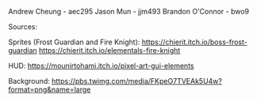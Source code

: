 Andrew Cheung - aec295
Jason Mun - jjm493
Brandon O'Connor - bwo9 

Sources: 

Sprites (Frost Guardian and Fire Knight): 
https://chierit.itch.io/boss-frost-guardian
https://chierit.itch.io/elementals-fire-knight

HUD:
https://mounirtohami.itch.io/pixel-art-gui-elements

Background: https://pbs.twimg.com/media/FKpeO7TVEAk5U4w?format=png&name=large 